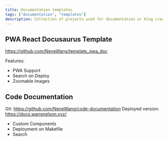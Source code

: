 ```yaml
---
title: Documentation templates
tags: ["documentation", "templates"]
description: Collection of projects used for documentation or blog creation with Markdown.
---
```



## PWA React Docusaurus Template

https://github.com/NeneWang/template_pwa_doc

Features: 

- PWA Support
- Search on Deploy
- Zoomable Images



## Code Documentation

Git: https://github.com/NeneWang/code-documentation
Deployed version: https://docs.wangnelson.xyz/

- Custom Components
- Deployment on Makefile
- Search




